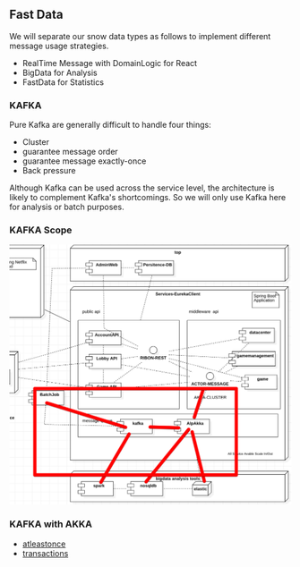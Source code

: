 ## Fast Data

We will separate our snow data types as follows to implement different message usage strategies.
- RealTime Message with DomainLogic for React 
- BigData for Analysis
- FastData for Statistics

### KAFKA

Pure Kafka are generally difficult to handle four things:
* Cluster
* guarantee message order
* guarantee message exactly-once
* Back pressure

Although Kafka can be used across the service level, 
the architecture is likely to complement Kafka's shortcomings.
So we will only use Kafka here for analysis or batch purposes.


### KAFKA Scope

![kafkascope](library/doc-res/kafka-scope.png)

### KAFKA with AKKA
- [atleastonce](https://doc.akka.io/docs/akka-stream-kafka/current/atleastonce.html)
- [transactions](https://doc.akka.io/docs/akka-stream-kafka/current/transactions.html)
